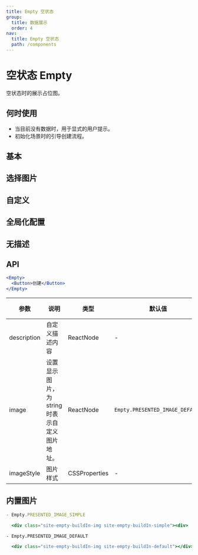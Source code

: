 ```yaml
---
title: Empty 空状态
group:
  title: 数据展示
  order: 4
nav:
  title: Empty 空状态
  path: /components
--- 
```


# 空状态 Empty

空状态时的展示占位图。

## 何时使用

- 当目前没有数据时，用于显式的用户提示。
- 初始化场景时的引导创建流程。

## 基本

<code src="./demos/basic.tsx"></code>

## 选择图片

<code src="./demos/simple.tsx"></code>

## 自定义

<code src="./demos/customize.tsx"></code>

## 全局化配置

<code src="./demos/config-provider.tsx"></code>

## 无描述

<code src="./demos/description.tsx"></code>

## API

```jsx | pure
<Empty>
  <Button>创建</Button>
</Empty>
```

| 参数        | 说明                                           | 类型          | 默认值                          | 版本 |
| ----------- | ---------------------------------------------- | ------------- | ------------------------------- | ---- |
| description | 自定义描述内容                                 | ReactNode     | -                               |      |
| image       | 设置显示图片，为 string 时表示自定义图片地址。 | ReactNode     | `Empty.PRESENTED_IMAGE_DEFAULT` |      |
| imageStyle  | 图片样式                                       | CSSProperties | -                               |      |

## 内置图片

```jsx | pure
- Empty.PRESENTED_IMAGE_SIMPLE

  <div class="site-empty-buildIn-img site-empty-buildIn-simple"><div>

- Empty.PRESENTED_IMAGE_DEFAULT

  <div class="site-empty-buildIn-img site-empty-buildIn-default"></div>
```
